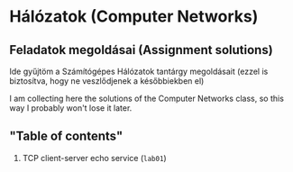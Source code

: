 # Hálózatok (Computer Networks)

## Feladatok megoldásai (Assignment solutions)

Ide gyűjtöm a Számítógépes Hálózatok tantárgy megoldásait (ezzel is biztosítva,
hogy ne veszlődjenek a későbbiekben el)

I am collecting here the solutions of the Computer Networks class, so this way I
probably won't lose it later.

## "Table of contents"

1. TCP client-server echo service (`lab01`)
